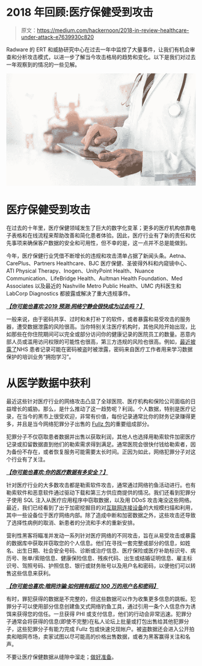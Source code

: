 # 2018 年回顾:医疗保健受到攻击

> 原文：<https://medium.com/hackernoon/2018-in-review-healthcare-under-attack-e7639930c820>

Radware 的 ERT 和威胁研究中心在过去一年中监控了大量事件，让我们有机会审查和分析攻击模式，以进一步了解当今攻击格局的趋势和变化。以下是我们对过去一年观察到的情况的一些见解。

![](img/170334b469ae70167c6ab35eec10917d.png)

# 医疗保健受到攻击

在过去的十年里，医疗保健领域发生了巨大的数字化变革；更多的医疗机构依靠电子表格和在线流程来帮助改善和简化患者体验。因此，医疗行业有了新的责任和优先事项来确保客户数据的安全和可用性，但不幸的是，这一点并不总是能做到。

今年，医疗保健行业凭借不断增长的违规和攻击清单占据了新闻头条。Aetna、CarePlus、Partners Healthcare、BJC 医疗保健、圣彼得外科和内窥镜中心、ATI Physical Therapy、Inogen、UnityPoint Health、Nuance Communication、LifeBridge Health、Aultman Health Foundation、Med Associates 以及最近的 Nashville Metro Public Health、UMC 内科医生和 LabCorp Diagnostics 都披露或解决了重大违规事件。

[***【你可能也喜欢:2019 预测:网络宁静会很快成为过去吗？】***](https://blog.radware.com/security/2018/11/2019-predictions-will-cyber-serenity-soon-be-a-thing-of-the-past/)

一般来说，由于密码共享、过时和未打补丁的软件，或者暴露和易受攻击的服务器，遭受数据泄露的风险很高。当你特别关注医疗机构时，其他风险开始出现，比如那些在你住院期间可以完全或部分访问你的健康记录的医院员工的数量。恶意内部人员或滥用访问权限的可能性也很高，第三方违规的风险也很高。例如，[最近披露了](https://www.telegraph.co.uk/technology/2018/08/11/patient-data-risk-passwords-hacked/)NHS 患者记录可能在密码被盗时被泄露，密码来自医疗工作者用来学习数据保护的培训业务“拥抱学习”。

# 从医学数据中获利

最近这些针对医疗行业的网络攻击凸显了全球医院、医疗机构和保险公司面临的日益增长的威胁。那么，是什么推动了这一趋势呢？利润。个人数据，特别是医疗记录，在当今的黑市上很受欢迎，非常有价值，每份记录通常比你的财务记录赚得更多，并且是当今网络犯罪分子出售的 [Fullz 包](https://www.creditcards.com/glossary/term-fullz.php)的重要组成部分。

犯罪分子不仅窃取患者数据并出售以获取利润，其他人也选择用勒索软件加密医疗记录或扣留数据直到他们的勒索需求得到满足。通常医院会很快付钱给勒索者，因为备份不存在，或者恢复服务可能需要太长时间。正因为如此，网络犯罪分子对这个行业有了关注。

[***【你可能也喜欢:你的医疗数据有多安全？】***](https://blog.radware.com/security/2018/02/secure-medical-data/)

针对医疗行业的大多数攻击都是勒索软件攻击，通常通过网络钓鱼活动进行。也有勒索软件和恶意软件通过驱动下载和第三方供应商提供的情况。我们还看到犯罪分子使用 SQL 注入从医疗应用程序中窃取数据，以及用 DDoS 攻击淹没这些网络。最近，我们已经看到了出于加密挖掘目的对[互联网连接设备](https://blog.radware.com/security/2018/08/the-evolution-of-iot-attacks/)的大规模扫描和利用，其中一些设备位于医疗网络内部。除了造成中断和加密数据之外，这些攻击还导致了选择性病例的取消、新患者的分流和手术的重新安排。

营利性黑客将瞄准并发动一系列针对医疗网络的不同攻击，旨在从易受攻击或暴露的数据库中获取并窃取您的个人信息。他们在寻找一套完整或部分的信息，如姓名、出生日期、社会安全号码、诊断或治疗信息、医疗保险或医疗补助标识号、病历号、账单/索赔信息、健康保险信息、残疾代码、出生或结婚证明信息、雇主标识号、驾照号码、护照信息、银行或财务账号以及用户名和密码，以便他们可以转售这些信息来获利。

[***【你可能也喜欢:暗网诈骗:如何拥有超过 100 万的用户名和密码】***](https://blog.radware.com/security/2016/06/fraud-on-the-darknet/)

有时，罪犯获得的数据是不完整的，但这些数据可以作为收集更多信息的跳板。犯罪分子可以使用部分信息创建鱼叉式网络钓鱼工具，通过引用一条个人信息作为诱饵来获得您的信任。一旦获得 PHI 或支付信息，他们的行动会非常迅速。犯罪分子通常会将获得的信息(即使不完整)在私人论坛上批量或打包出售给其他犯罪分子，这些犯罪分子有能力完成 Fullz 包或快速兑现帐户。被盗数据还会进入公开拍卖和暗网市场，卖家试图以尽可能高的价格出售数据，或者为黑客赢得关注和名声。

不要让医疗保健数据从缝隙中溜走；[做好准备](https://blog.radware.com/applicationdelivery/2017/12/encryption-double-edged-sword-healthcare-industry/)。